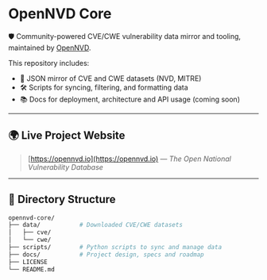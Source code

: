 # OpenNVD Core

🛡️ Community-powered CVE/CWE vulnerability data mirror and tooling, maintained by [OpenNVD](https://opennvd.io).

This repository includes:

- 🔁 JSON mirror of CVE and CWE datasets (NVD, MITRE)
- 🛠️ Scripts for syncing, filtering, and formatting data
- 📚 Docs for deployment, architecture and API usage (coming soon)

---

## 🌍 Live Project Website

> [https://opennvd.io](https://opennvd.io) — *The Open National Vulnerability Database*

---

## 📁 Directory Structure

```bash
opennvd-core/
├── data/           # Downloaded CVE/CWE datasets
│   ├── cve/
│   └── cwe/
├── scripts/        # Python scripts to sync and manage data
├── docs/           # Project design, specs and roadmap
├── LICENSE
└── README.md

